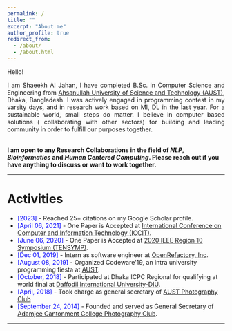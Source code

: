 ```yaml
---
permalink: /
title: ""
excerpt: "About me"
author_profile: true
redirect_from: 
  - /about/
  - /about.html
---
```


Hello!

<div style="text-align: justify"> 

I am Shaeekh Al Jahan, I have completed B.Sc. in Computer Science and Engineering from <a href="http://aust.edu/">Ahsanullah University of Science and Technology (AUST)</a>, Dhaka, Bangladesh. I was actively engaged in programming contest in my varsity days, and in research work based on Ml, DL in the last year.
For a sustainable world, small steps do matter. I believe in computer based solutions ( collaborating with other sectors)  for building and leading community in order to fulfill our purposes together.   <br /><br /></div>
 
<b> I am open to any Research Collaborations in the field of *NLP*, *Bioinformatics* and *Human Centered Computing*. Please reach out if you have anything to discuss or want to work together.  </b> <a href="shaeekhshuvro@gmail.com"><i class="fas fa-envelope"></i></a> <br />  


-----------


# Activities 
* <span style="color:Blue"> [2023] </span> - Reached 25+ citations on my Google Scholar profile.
* <span style="color:Blue"> [April 06, 2021] </span> - One Paper is Accepted at [ International Conference on Computer and Information Technology (ICCIT)](https://ieeexplore.ieee.org/document/9392692). 
* <span style="color:Blue"> [June 06, 2020] </span> -  One Paper is Accepted at [ 2020 IEEE Region 10 Symposium (TENSYMP)](https://ieeexplore.ieee.org/document/9230733).
* <span style="color:Blue"> [Dec 01, 2019] </span> - Intern as software engineer at [OpenRefactory, Inc](https://www.openrefactory.com/).
* <span style="color:Blue"> [August 08, 2019] </span> - Organized Codeware'19, an intra university programming fiesta at [AUST](https://www.facebook.com/events/354026008822618/).
* <span style="color:Blue"> [October, 2018] </span> - Participated at Dhaka ICPC Regional for qualifying at world final at [Daffodil International University-DIU](https://icpc.global/regionals/finder/dhaka-2018/standings).
* <span style="color:Blue"> [April, 2018] </span> - Took charge as general secretary of [AUST Photography Club](https://www.facebook.com/austpc)
* <span style="color:Blue"> [September 24, 2014] </span> - Founded and served as General Secretary of [Adamjee Cantonment College Photography Club](https://www.facebook.com/ACCPC2014).  


<script type="text/javascript" src="//rf.revolvermaps.com/0/0/8.js?i=52vxgbx02tg&amp;m=0&amp;c=ff0000&amp;cr1=ffffff&amp;f=arial&amp;l=33" async="async"></script>

-----------



